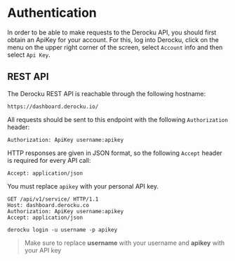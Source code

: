 # Authentication

In order to be able to make requests to the Derocku API, you should first obtain an ApiKey for your account. For this, log into Derocku, click on the menu on the upper right corner of the screen, select `Account` info and then select `Api Key`.

## REST API

The Derocku REST API is reachable through the following hostname:

`https://dashboard.derocku.io/`

All requests should be sent to this endpoint with the following `Authorization` header:

`Authorization: ApiKey username:apikey`

HTTP responses are given in JSON format, so the following `Accept` header is required for every API call:

`Accept: application/json`

<aside class="notice">
You must replace <code>apikey</code> with your personal API key.
</aside>

```http
GET /api/v1/service/ HTTP/1.1
Host: dashboard.derocku.co
Authorization: ApiKey username:apikey
Accept: application/json
```

```shell
derocku login -u username -p apikey
```

> Make sure to replace **username** with your username and **apikey** with your API key
